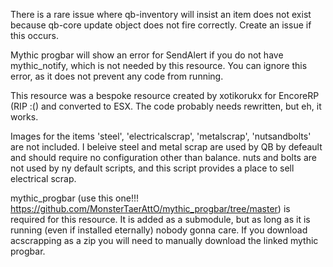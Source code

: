 There is a rare issue where qb-inventory will insist an item does not exist because qb-core update object does not fire correctly. Create an issue if this occurs.

Mythic progbar will show an error for SendAlert if you do not have mythic_notify, which is not needed by this resource. You can ignore this error, as it does not prevent any code from running.

This resource was a bespoke resource created by xotikorukx for EncoreRP (RIP :() and converted to ESX. The code probably needs rewritten, but eh, it works.

Images for the items 'steel', 'electricalscrap', 'metalscrap', 'nutsandbolts' are not included. I beleive steel and metal scrap are used by QB by defeault and should require no configuration other than balance. nuts and bolts are not used by ny default scripts, and this script provides a place to sell electrical scrap.

mythic_progbar (use this one!!! https://github.com/MonsterTaerAttO/mythic_progbar/tree/master) is required for this resource. It is added as a submodule, but as long as it is running (even if installed eternally) nobody gonna care. If you download acscrapping as a zip you will need to manually download the linked mythic progbar.